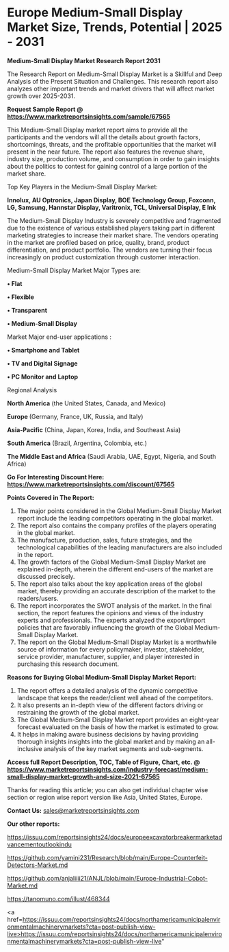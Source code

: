 # Europe Medium-Small Display Market Size, Trends, Potential | 2025 - 2031

<strong>Medium-Small Display Market Research Report 2031</strong>

The Research Report on Medium-Small Display Market is a Skillful and Deep Analysis of the Present Situation and Challenges. This research report also analyzes other important trends and market drivers that will affect market growth over 2025-2031.

<strong>Request Sample Report @ <a href=https://www.marketreportsinsights.com/sample/67565>https://www.marketreportsinsights.com/sample/67565</a></strong>

This Medium-Small Display market report aims to provide all the participants and the vendors will all the details about growth factors, shortcomings, threats, and the profitable opportunities that the market will present in the near future. The report also features the revenue share, industry size, production volume, and consumption in order to gain insights about the politics to contest for gaining control of a large portion of the market share.

Top Key Players in the Medium-Small Display Market:

<strong>Innolux, AU Optronics, Japan Display, BOE Technology Group, Foxconn, LG, Samsung, Hannstar Display, Varitronix, TCL, Universal Display, E Ink</strong>

The Medium-Small Display Industry is severely competitive and fragmented due to the existence of various established players taking part in different marketing strategies to increase their market share. The vendors operating in the market are profiled based on price, quality, brand, product differentiation, and product portfolio. The vendors are turning their focus increasingly on product customization through customer interaction.

Medium-Small Display Market Major Types are:

<strong>• Flat

• Flexible

• Transparent

• Medium-Small Display</strong>

Market Major end-user applications :

<strong>• Smartphone and Tablet

• TV and Digital Signage

• PC Monitor and Laptop</strong>

Regional Analysis

</u><strong><b>North America</b></strong> (the United States, Canada, and Mexico)

<strong><b>Europe </b></strong>(Germany, France, UK, Russia, and Italy)

<strong><b>Asia-Pacific</b></strong> (China, Japan, Korea, India, and Southeast Asia)

<strong><b>South America</b></strong> (Brazil, Argentina, Colombia, etc.)

<strong><b>The Middle East and Africa</b></strong> (Saudi Arabia, UAE, Egypt, Nigeria, and South Africa)

<strong>Go For Interesting Discount Here: <a href=https://www.marketreportsinsights.com/discount/67565>https://www.marketreportsinsights.com/discount/67565</a></strong>

<strong>Points Covered in The Report:</strong>
<ol>
  <li>The major points considered in the Global Medium-Small Display Market report include the leading competitors operating in the global market.</li>
  <li>The report also contains the company profiles of the players operating in the global market.</li>
  <li>The manufacture, production, sales, future strategies, and the technological capabilities of the leading manufacturers are also included in the report.</li>
  <li>The growth factors of the Global Medium-Small Display Market are explained in-depth, wherein the different end-users of the market are discussed precisely.</li>
  <li>The report also talks about the key application areas of the global market, thereby providing an accurate description of the market to the readers/users.</li>
  <li>The report incorporates the SWOT analysis of the market. In the final section, the report features the opinions and views of the industry experts and professionals. The experts analyzed the export/import policies that are favorably influencing the growth of the Global Medium-Small Display Market.</li>
  <li>The report on the Global Medium-Small Display Market is a worthwhile source of information for every policymaker, investor, stakeholder, service provider, manufacturer, supplier, and player interested in purchasing this research document.</li>
</ol>
<strong>Reasons for Buying Global Medium-Small Display Market Report:</strong>

<ol>
  <li>The report offers a detailed analysis of the dynamic competitive landscape that keeps the reader/client well ahead of the competitors.</li>
  <li>It also presents an in-depth view of the different factors driving or restraining the growth of the global market.</li>
  <li>The Global Medium-Small Display Market report provides an eight-year forecast evaluated on the basis of how the market is estimated to grow.</li>
  <li>It helps in making aware business decisions by having providing thorough insights insights into the global market and by making an all-inclusive analysis of the key market segments and sub-segments.</li>
</ol>
<strong>Access full Report Description, TOC, Table of Figure, Chart, etc. @ <a href=https://www.marketreportsinsights.com/industry-forecast/medium-small-display-market-growth-and-size-2021-67565>https://www.marketreportsinsights.com/industry-forecast/medium-small-display-market-growth-and-size-2021-67565</a></strong>


Thanks for reading this article; you can also get individual chapter wise section or region wise report version like Asia, United States, Europe.

<strong>Contact Us:</strong>
sales@marketreportsinsights.com

<strong>Our other reports:</strong>

<a href=https://issuu.com/reportsinsights24/docs/europeexcavatorbreakermarketadvancementoutlookindu>https://issuu.com/reportsinsights24/docs/europeexcavatorbreakermarketadvancementoutlookindu</a>

<a href=https://github.com/yamini231/Research/blob/main/Europe-Counterfeit-Detectors-Market.md>https://github.com/yamini231/Research/blob/main/Europe-Counterfeit-Detectors-Market.md</a>

<a href=https://github.com/anjaliiii21/ANJL/blob/main/Europe-Industrial-Cobot-Market.md>https://github.com/anjaliiii21/ANJL/blob/main/Europe-Industrial-Cobot-Market.md</a>

<a href=https://tanomuno.com/illust/468344>https://tanomuno.com/illust/468344</a>

<a href=https://issuu.com/reportsinsights24/docs/northamericamunicipalenvironmentalmachinerymarkets?cta=post-publish-view-live>https://issuu.com/reportsinsights24/docs/northamericamunicipalenvironmentalmachinerymarkets?cta=post-publish-view-live</a>"
